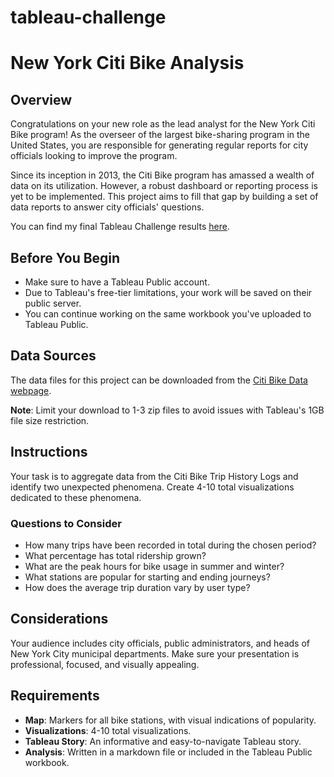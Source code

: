 # tableau-challenge

# New York Citi Bike Analysis

## Overview

Congratulations on your new role as the lead analyst for the New York Citi Bike program! As the overseer of the largest bike-sharing program in the United States, you are responsible for generating regular reports for city officials looking to improve the program.

Since its inception in 2013, the Citi Bike program has amassed a wealth of data on its utilization. However, a robust dashboard or reporting process is yet to be implemented. This project aims to fill that gap by building a set of data reports to answer city officials' questions.

You can find my final Tableau Challenge results [here](https://public.tableau.com/app/profile/crystal.rosenbrook/viz/TableauChallenge_16919735036830/TableauChallenge).

## Before You Begin

- Make sure to have a Tableau Public account.
- Due to Tableau's free-tier limitations, your work will be saved on their public server.
- You can continue working on the same workbook you've uploaded to Tableau Public.

## Data Sources

The data files for this project can be downloaded from the [Citi Bike Data webpage](https://citibikenyc.com/system-data). 

**Note**: Limit your download to 1-3 zip files to avoid issues with Tableau's 1GB file size restriction.

## Instructions

Your task is to aggregate data from the Citi Bike Trip History Logs and identify two unexpected phenomena. Create 4-10 total visualizations dedicated to these phenomena.

### Questions to Consider

- How many trips have been recorded in total during the chosen period?
- What percentage has total ridership grown?
- What are the peak hours for bike usage in summer and winter?
- What stations are popular for starting and ending journeys?
- How does the average trip duration vary by user type?

## Considerations

Your audience includes city officials, public administrators, and heads of New York City municipal departments. Make sure your presentation is professional, focused, and visually appealing.

## Requirements

- **Map**: Markers for all bike stations, with visual indications of popularity.
- **Visualizations**: 4-10 total visualizations.
- **Tableau Story**: An informative and easy-to-navigate Tableau story.
- **Analysis**: Written in a markdown file or included in the Tableau Public workbook.
